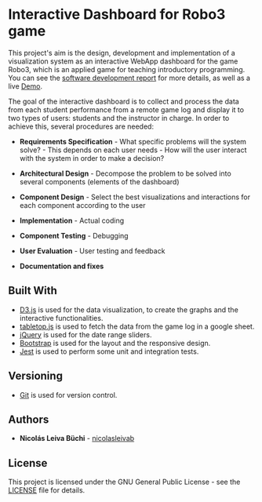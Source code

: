 # Interactive Dashboard for Robo3 game

This project's aim is the design, development and implementation of a visualization system as an interactive WebApp dashboard for the game Robo3, which is an applied game for teaching introductory programming. You can see the [software development report](https://github.com/nicolasleivab/Robo3-Game-Dashboard/blob/master/Software_Development_Report.pdf) for more details, as well as a live [Demo](https://robo3-dashboard.netlify.com).

The goal of the interactive dashboard is to collect and process the data from each student performance from a remote game log and display it to two types of users: students and the instructor in charge. In order to achieve this, several procedures are needed:

* **Requirements Specification** - What specific problems will the system solve? - This depends on each user needs - How will the user interact with the system in order to make a decision?

* **Architectural Design** - Decompose the problem to be solved into several components (elements of the dashboard)

* **Component Design** - Select the best visualizations and interactions for each component according to the user

* **Implementation** - Actual coding

* **Component Testing** - Debugging

* **User Evaluation** - User testing and feedback

* **Documentation and fixes**

## Built With

* [D3.js](https://d3js.org) is used for the data visualization, to create the graphs and the interactive functionalities.
* [tabletop.js](https://github.com/jsoma/tabletop) is used to fetch the data from the game log in a google sheet.
* [jQuery](https://jquery.com/) is used for the date range sliders.
* [Bootstrap](https://getbootstrap.com/docs/4.3/getting-started/introduction/) is used for the layout and the responsive design.
* [Jest](https://jestjs.io/docs/en/getting-started) is used to perform some unit and integration tests.

## Versioning

* [Git](https://git-scm.com) is used for version control.

## Authors

* **Nicolás Leiva Büchi** - [nicolasleivab](https://github.com/nicolasleivab)

## License

This project is licensed under the GNU General Public License - see the [LICENSE](LICENSE.md) file for details.

